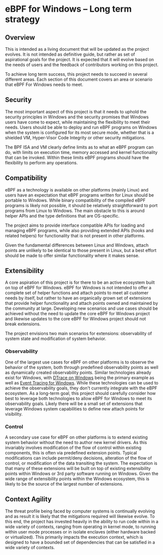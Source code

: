 # eBPF for Windows – Long term strategy

## Overview

This is intended as a living document that will be updated as the project
evolves. It is not intended as definitive guide, but rather as set of
aspirational goals for the project. It is expected that it will evolve based on
the needs of users and the feedback of contributors working on this project.

To achieve long term success, this project needs to succeed in several
different areas. Each section of this document covers an area or scenario that
eBPF For Windows needs to meet.

## Security

The most important aspect of this project is that it needs to uphold the security
principles in Windows and the security promises that Windows users have come
to expect, while maintaining the flexibility to meet their needs.
Users should be able to deploy and run eBPF programs on Windows when the
system is configured for its most secure mode, whether that is a shielded VM,
Hyper-Visor Code Integrity or other security mitigations.

The BPF ISA and VM clearly define limits as to what an eBPF program can do, with
limits on execution time, memory accessed and kernel functionality that can be
invoked. Within these limits eBPF programs should have the flexibility to
perform any operations.

## Compatibility

eBPF as a technology is available on other platforms (mainly Linux) and
users have an expectation that eBPF programs written for Linux should be
portable to Windows. While binary compatibility of the compiled eBPF programs is
likely not possible, it should be relatively straightforward to port programs
from Linux to Windows. The main obstacle to this is around helper APIs and
the type definitions that are OS-specific.

The project aims to provide interface compatible APIs for loading and managing
eBPF programs, while also providing extended APIs (hooks and related helpers) for functionality that is not
present in other platforms.

Given the fundamental differences between Linux and Windows, attach points are
unlikely to be identical to those present in Linux, but a best effort should be
made to offer similar functionality where it makes sense.

## Extensibility

A core aspiration of this project is for there to be an active ecosystem built
on top of eBPF for Windows. eBPF for Windows is not intended to offer a complete
set of helper functions and attach points to meet all customer needs by itself,
but rather to have an organically grown set of extensions that provide helper
functionality and attach points owned and maintained by the community at large.
Developing new scenarios and use cases should be achieved without the need to
update the core eBPF for Windows project and likewise updates to the core eBPF
for Windows project should not break extensions.

The project envisions two main scenarios for extensions: observability of system
state and modification of system behavior.

### Observability

One of the largest use cases for eBPF on other platforms is to observe the behavior
of the system, both through predefined observability points as well as
dynamically created observability points. Similar technologies already exist for
Windows, with [DTrace on Windows](https://docs.microsoft.com/en-us/windows-hardware/drivers/devtest/dtrace)
being the primary example as well as
[Event Tracing for Windows](https://docs.microsoft.com/en-us/windows/win32/etw/event-tracing-portal).
While these technologies can be used to achieve the observability goals, they
don't currently integrate with the eBPF ecosystem. As a long-term goal, this
project should carefully consider how best to leverage both technologies to
allow eBPF for Windows to meet its observability goals. Likely there will be a
small set of extensions that leverage Windows system capabilities to define new
attach points for visibility.

### Control

A secondary use case for eBPF on other platforms is to extend existing system
behavior without the need to author new kernel drivers. As this invariably
involves modification of the flow of control within existing components, this is
often via predefined extension points. Typical modifications can include
permit/deny decisions, alteration of the flow of control, or modification of the
data transiting the system. The expectation is that many of these extensions
will be built on top of existing extensibility points within Windows or 3rd
party software running on Windows. Given the wide range of extensibility points
within the Windows ecosystem, this is likely to be the source of the largest
number of extensions.

## Context Agility

The threat profile being faced by computer systems is continually evolving and
as result it is likely that the mitigations required will likewise evolve. To
this end, the project has invested heavily in the ability to run code within in
a wide variety of contexts, ranging from operating in kernel mode, to running
within user mode processes or in isolate enclaves (either hardware backed or
virtualized). This primarily impacts the execution context, which is designed to
have a bounded set of dependencies that can be satisfied in a wide variety of
contexts.
